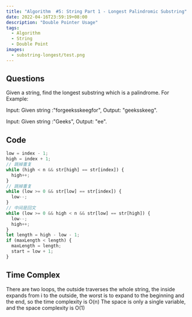 ```yaml
---
title: "Algorithm  #5: String Part 1 - Longest Palindromic Substring"
date: 2022-04-16T23:59:19+08:00
description: "Double Pointer Usage"
tags:
  - Algorithm 
  - String
  - Double Point
images:
  - substring-longest/test.png
---
```


## Questions

Given a string, find the longest substring which is a palindrome.
For Example:

Input: Given string :"forgeeksskeegfor",
Output: "geeksskeeg".

Input: Given string :"Geeks",
Output: "ee".

## Code

```ts
low = index - 1;
high = index + 1;
// 跳掉重复
while (high < n && str[high] == str[index]) {
  high++;
}
// 跳掉重复
while (low >= 0 && str[low] == str[index]) {
  low--;
}
// 中间是回文
while (low >= 0 && high < n && str[low] == str[high]) {
  low--;
  high++;
}
let length = high - low - 1;
if (maxLength < length) {
  maxLength = length;
  start = low + 1;
}
```

## Time Complex

There are two loops, the outside traverses the whole string, the inside expands from i to the outside, the worst is to expand to the beginning and the end, so the time complexity is O(n)
The space is only a single variable, and the space complexity is O(1)
